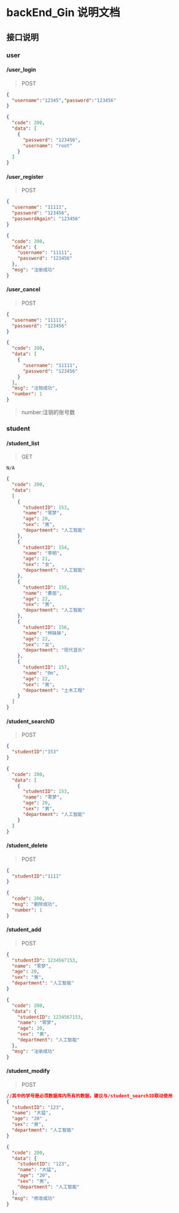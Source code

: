 # backEnd_Gin 说明文档

## 接口说明

### user

#### /user_login

>POST

```json
{
  "username":"12345","password":"123456"
}
```



```json
{
  "code": 200,
  "data": [
    {
      "password": "123456",
      "username": "root"
    }
  ]
}
```

#### /user_register

> POST

```json
{
  "username": "11111",
  "password": "123456",
  "passwordAgain": "123456"
}
```

```json
{
  "code": 200,
  "data": {
    "username": "11111",
    "password": "123456"
  },
  "msg": "注册成功"
}
```

#### /user_cancel

> POST

```json
{
  "username": "11111",
  "password": "123456"
}
```

```json
{
  "code": 200,
  "data": [
    {
      "username": "11111",
      "password": "123456"
    }
  ],
  "msg": "注销成功",
  "number": 1
}
```

>number:注销的账号数

### student

#### /student_list

>GET

```
N/A
```

```JSON
{
  "code": 200,
  "data": 
  [
    {
      "studentID": 153,
      "name": "零梦",
      "age": 20,
      "sex": "男",
      "department": "人工智能"
    },
    {
      "studentID": 154,
      "name": "李明",
      "age": 21,
      "sex": "女",
      "department": "人工智能"
    },
    {
      "studentID": 155,
      "name": "委屈",
      "age": 22,
      "sex": "男",
      "department": "人工智能"
    },
    {
      "studentID": 156,
      "name": "林妹妹",
      "age": 22,
      "sex": "女",
      "department": "现代音乐"
    },
    {
      "studentID": 157,
      "name": "0m",
      "age": 22,
      "sex": "男",
      "department": "土木工程"
    }
  ]
}
```

#### /student_searchID

>POST

```json
{
  "studentID":"153"
}
```

```jSON
{
  "code": 200,
  "data": [
    {
      "studentID": 153,
      "name": "零梦",
      "age": 20,
      "sex": "男",
      "department": "人工智能"
    }
  ]
}
```

#### /student_delete

> POST

```json
{
  "studentID":"1111"
}
```

```json
{
  "code": 200,
  "msg": "删除成功",
  "number": 1
}
```

#### /student_add

> POST

```json
{
  "studentID": 1234567153,
  "name": "零梦",
  "age": 20,
  "sex": "男",
  "department": "人工智能"
}
```

```json
{
  "code": 200,
  "data": {
    "studentID": 1234567153,
    "name": "零梦",
    "age": 20,
    "sex": "男",
    "department": "人工智能"
  },
  "msg": "注册成功"
}
```

#### /student_modify

> POST

```JSON
//其中的学号是必须数据库内所有的数据，建议与/student_searchID联动使用
{
  "studentID": "123",
  "name": "大猛",
  "age": "20" ,
  "sex": "男",
  "department": "人工智能"
}
```

```json
{
  "code": 200,
  "data": {
    "studentID": "123",
    "name": "大猛",
    "age": "20",
    "sex": "男",
    "department": "人工智能"
  },
  "msg": "修改成功"
}
```

